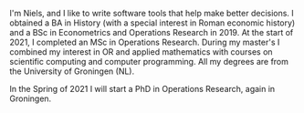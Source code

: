 <!--
.. title: About me
.. slug: about
.. date: 2020-11-23 23:19:57 UTC+01:00
.. updated: 2021-01-25 09:59 UTC+01:00
.. tags: 
.. category: 
.. link: 
.. description: 
.. type: text
-->

I'm Niels, and I like to write software tools that help make better decisions.
I obtained a BA in History (with a special interest in Roman economic history)
and a BSc in Econometrics and Operations Research in 2019. At the start of 2021, 
I completed an MSc in Operations Research. During my master's I combined my interest
in OR and applied mathematics with courses on scientific computing and computer 
programming. All my degrees are from the University of Groningen (NL).

In the Spring of 2021 I will start a PhD in Operations Research, again in Groningen. 

